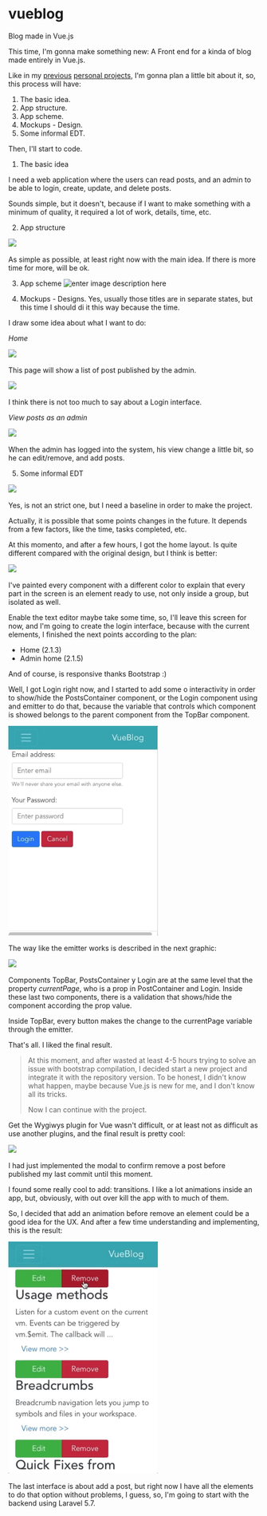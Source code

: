 # vueblog
Blog made in Vue.js

This time, I'm gonna make something new: A Front end for a kinda of blog made entirely in Vue.js.

Like in my [previous](https://github.com/gersonmontenegro/cv) [personal projects](https://github.com/gersonmontenegro/cinema), I'm gonna plan a little bit about it, so, this process will have:

 1. The basic idea.
 2. App structure.
 3. App scheme.
 4. Mockups - Design.
 5. Some informal EDT.

Then, I'll start to code.

1. The basic idea

I need a web application where the users can read posts, and an admin to be able to login, create, update, and delete posts.

Sounds simple, but it doesn't, because if I want to make something with a minimum of quality, it required a lot of work, details, time, etc.

2. App structure

![](https://lh3.googleusercontent.com/VcgK5a_-nA3bTMEZqTI4cumA51RhV7i9_qRurfs8mYF2kZintsLIrX61I0mweyPVwPaoT_wt5I7s=s500)

As simple as possible, at least right now with the main idea. If there is more time for more, will be ok.

3. App scheme
![enter image description here](https://lh3.googleusercontent.com/xL3m-Mgf-f2yKfaCSJ12EGgi1uucjTdKugd2CaPDypG-LH3xCeig47ZXWJFTq1jUHLoHq9uzJ-7O=s500)

4. Mockups - Designs.
Yes, usually those titles are in separate states, but this time I should di it this way because the time.

I draw some idea about what I want to do:

*Home*

![](https://lh3.googleusercontent.com/Fb_ZnwzMKAtZzfrmU5kiIAmNb7ezijjepbKI0OtYsbLk96u71ydY0jPw0-wS2bvD58UG2kY_1PVf=s500)

This page will show a list of post published by the admin.

![](https://lh3.googleusercontent.com/QXlk6HiUT-ns5NrO75Drqrt5H2mo-YgLxluOwwZk__L7B_ml9oK_EBV0NfH6m-7kibMQBA4KN73m=s300)

I think there is not too much to say about a Login interface.

*View posts as an admin*

![](https://lh3.googleusercontent.com/1jLkYg2mSHaTC3140jWrNV8qTnosZehG59VQ2fC2Oqz_G6nQ5SMHXSumUZ5RiWZFVqn3346KgiCD=s500)

When the admin has logged into the system, his view change a little bit, so he can edit/remove, and add posts.

5. Some informal EDT

![](https://lh3.googleusercontent.com/HzLeKG23OfK-tm1xXfBnVwJmQ8o_zKNaQZBOS8peo9wiVZWdElvlAQ8s6YpvGmLiOfN_jbGJFKuD=s600)

Yes, is not an strict one, but I need a baseline in order to make the project.

Actually, it is possible that some points changes in the future. It depends from a few factors, like the time, tasks completed, etc.

At this momento, and after a few hours, I got the home layout. Is quite different compared with the original design, but I think is better:

![](https://lh3.googleusercontent.com/V79XTALlpNR0EiZ_pDuU_Qx5wDB8vAAKyzev7QX6QIy3dRIL8XvV0ZTS6N_oBeoIJIHIGiNV0CLn=s600)

I've painted every component with a different color to explain that every part in the screen is an element ready to use, not only inside a group, but isolated as well.

Enable the text editor maybe take some time, so, I'll leave this screen for now, and I'm going to create the login interface, because with the current elements, I finished the next points according to the plan:

 - Home (2.1.3)
 - Admin home (2.1.5)

And of course, is responsive thanks Bootstrap :)

Well, I got Login right now, and I started to add some o interactivity in order to show/hide the PostsContainer component, or the Login component using and emitter to do that, because the variable that controls which component is showed belongs to the parent component from the TopBar component.

<img src="https://github.com/gersonmontenegro/vueblog/blob/master/src/assets/gif/open_postscontainer_login.gif" width="300px">

The way like the emitter works is described in the next graphic:

![](https://lh3.googleusercontent.com/6bAqX7wK-I1CU0kgPkhxRkNJRNTDk4ZhdrYWj821AkTPq_p8QDSJIykCGCFtvogDt2r_F5vVh8qY=s900)

Components TopBar, PostsContainer y Login are at the same level that the property *currentPage*, who is a prop in PostContainer and Login. Inside these last two components, there is a validation that shows/hide the component according the prop value.

Inside TopBar, every button makes the change to the currentPage variable through the emitter.

That's all. I liked the final result.

> At this moment, and after wasted at least 4-5 hours trying to solve an issue with
> bootstrap compilation, I decided start a new project and integrate it
> with the repository version. To be honest, I didn't know what happen,
> maybe because Vue.js is new for me, and I don't know all its tricks.
> 
> Now I can continue with the project.

Get the Wygiwys plugin for Vue wasn't difficult, or at least not as difficult as use another plugins, and the final result is pretty cool:

<img src="https://github.com/gersonmontenegro/vueblog/blob/master/src/assets/gif/wygiwys.gif" width="300px">

I had just implemented the modal to confirm remove a post before published my last commit until this moment.

I found some really cool to add: transitions. I like a lot animations inside an app, but, obviously, with out over kill the app with to much of them.

So, I decided that add an animation before remove an element could be a good idea for the UX. And after a few time understanding and implementing, this is the result:

<img src="https://github.com/gersonmontenegro/vueblog/blob/master/src/assets/gif/remove_item_with_transitio.gif" width="300px">

The last interface is about add a post, but right now I have all the elements to do that option without problems, I guess, so, I'm going to start with the backend using Laravel 5.7.
